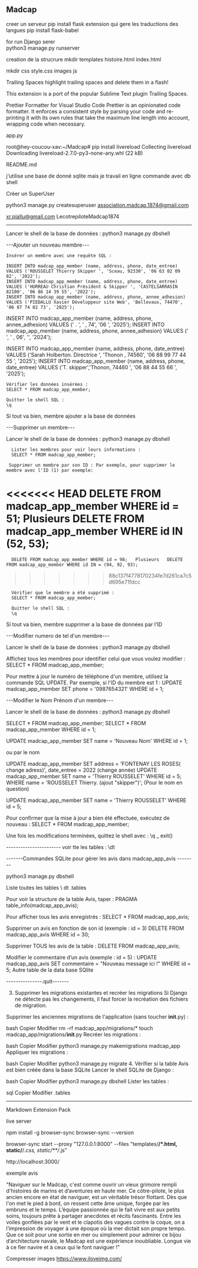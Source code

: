## Madcap  

creer un serveur  pip install flask
extension qui gere les traductions des langues
pip install flask-babel

for run Django serer  
python3 manage.py runserver

creation de la strucrure
mkdir templates
  histoire.html
  index.html

mkdir css
  style.css
  images
  js

Trailing Spaces
highlight trailing spaces and delete them in a flash!

This extension is a port of the popular Sublime Text plugin Trailing Spaces.

Prettier Formatter for Visual Studio Code
Prettier is an opinionated code formatter. It enforces a consistent style by parsing your code and re-printing it with its own rules that take the maximum line length into account, wrapping code when necessary.


app.py

root@hey-coucou-xav:~/Madcap# pip install livereload
Collecting livereload
  Downloading livereload-2.7.0-py3-none-any.whl (22 kB)
  
README.md


j'utilise une base de donné sqlite mais je travail en ligne commande avec db shell

Créer un SuperUser

 python3 manage.py createsuperuser
 association.madcap.1874@gmail.com

xr.piallu@gmail.com
LecotrepiloteMadcap1874

----------------------------


Lancer le shell de la base de données : python3 manage.py dbshell

---Ajouter un nouveau membre---

    Insérer un membre avec une requête SQL :
    
    INSERT INTO madcap_app_member (name, address, phone, date_entree) VALUES ('ROUSSELET Thierry Skipper ', 'Sceau, 92330', '06 63 02 09 82', '2022');
    INSERT INTO madcap_app_member (name, address, phone, date_entree) VALUES ('HURREAU Christian Président & Skipper ', 'CASTELSARRASIN 82100', '06 86 14 39 55', '2022');
    INSERT INTO madcap_app_member (name, address, phone, annee_adhesion) VALUES ('PIEDALLU Xavier Développeur site Web', 'Bellevaux, 74470', '06 87 74 02 73', '2025');



INSERT INTO madcap_app_member (name, address, phone, annee_adhesion) VALUES ('   .  ', '  , 74', '06   ', '2025');
INSERT INTO madcap_app_member (name, address, phone, annee_adhesion) VALUES ('       ',   '      , 06', '', '2024');







INSERT INTO madcap_app_member (name, address, phone, date_entree) VALUES ('Sarah Holberton. Directrice ', 'Thonon , 74560', '06 88 99 77 44 55 ', '2025');
INSERT INTO madcap_app_member (name, address, phone, date_entree) VALUES ('T. skipper','Thonon, 74460 ', '06 88 44 55 66 ', '2025');





    Vérifier les données insérées :
    SELECT * FROM madcap_app_member;

    Quitter le shell SQL :
    \q

Si tout va bien, membre ajouter a la base de données

---Supprimer un membre---

Lancer le shell de la base de données : python3 manage.py dbshell

      Lister les membres pour voir leurs informations :
      SELECT * FROM madcap_app_member;

     Supprimer un membre par son ID : Par exemple, pour supprimer le membre avec l'ID (1) par exemple:
<<<<<<< HEAD
      DELETE FROM madcap_app_member WHERE id = 51;   Plusieurs   DELETE FROM madcap_app_member WHERE id IN (52, 53);
=======
      DELETE FROM madcap_app_member WHERE id = 98;   Plusieurs   DELETE FROM madcap_app_member WHERE id IN = (94, 92, 93); 
>>>>>>> 88c137f4778170234fe7d261ca7c5d695e71fdcc
    
      Vérifier que le membre a été supprimé :
      SELECT * FROM madcap_app_member;

      Quitter le shell SQL :
      \q

Si tout va bien, membre supprimer a la base de données par l'ID


---Modifier numero de tel d'un membre---

Lancer le shell de la base de données : python3 manage.py dbshell

Affichez tous les membres pour identifier celui que vous voulez modifier :
    SELECT * FROM madcap_app_member;


Pour mettre à jour le numéro de téléphone d'un membre, utilisez la commande SQL UPDATE. Par exemple, si l'ID du membre est 1 :
      UPDATE madcap_app_member 
      SET phone = '0987654321'
      WHERE id = 1;


---Modifier le Nom Prénom d'un membre---

Lancer le shell de la base de données : python3 manage.py dbshell

  SELECT * FROM madcap_app_member;
  SELECT * FROM madcap_app_member WHERE id = 1;

  UPDATE madcap_app_member
  SET name = 'Nouveau Nom'
  WHERE id = 1;

ou par le nom

UPDATE madcap_app_member 
SET address = 'FONTENAY LES ROSES( change adress)', date_entree = 2022 (change année)
UPDATE madcap_app_member SET name = 'Thierry ROUSSELET' WHERE id = 5;
WHERE name = 'ROUSSELET	Thierry. (ajout "skipper")'; (Pour le nom en question)

UPDATE madcap_app_member SET name = 'Thierry ROUSSELET' WHERE id = 5;

Pour confirmer que la mise à jour a bien été effectuée, exécutez de nouveau :
      SELECT * FROM madcap_app_member;

Une fois les modifications terminées, quittez le shell avec :
      \q _  exit()


----------------------- voir tte les tables : \dt

-------Commandes SQLite pour gérer les avis dans madcap_app_avis --------

python3 manage.py dbshell

Liste toutes les tables     \ dt    .tables

Pour voir la structure de la table Avis, taper :
    PRAGMA table_info(madcap_app_avis);

Pour afficher tous les avis enregistrés :
    SELECT * FROM madcap_app_avis;


Supprimer un avis en fonction de son id (exemple : id = 3) 
    DELETE FROM madcap_app_avis WHERE id = 30;

 Supprimer TOUS les avis de la table :
    DELETE FROM madcap_app_avis;


Modifier le commentaire d’un avis (exemple : id = 5) :
    UPDATE madcap_app_avis 
    SET commentaire = "Nouveau message ici !" 
    WHERE id = 5;
    Autre table de la data base SQlite 


---------------.quit-------

3. Supprimer les migrations existantes et recréer les migrations
Si Django ne détecte pas les changements, il faut forcer la recréation des fichiers de migration.

Supprimer les anciennes migrations de l'application (sans toucher __init__.py) :

bash
Copier
Modifier
rm -rf madcap_app/migrations/*
touch madcap_app/migrations/__init__.py
Recréer les migrations :

bash
Copier
Modifier
python3 manage.py makemigrations madcap_app
Appliquer les migrations :

bash
Copier
Modifier
python3 manage.py migrate
4. Vérifier si la table Avis est bien créée dans la base SQLite
Lancer le shell SQLite de Django :

bash
Copier
Modifier
python3 manage.py dbshell
Lister les tables :

sql
Copier
Modifier
.tables


--------------

Markdown Extension Pack

live server 

npm install -g browser-sync
browser-sync --version

browser-sync start --proxy "127.0.0.1:8000" --files "templates/**/*.html, static/**/*.css, static/**/*.js"

http://localhost:3000/

exemple avis

"Naviguer sur le Madcap, c'est comme ouvrir un vieux grimoire rempli d'histoires de marins et d’aventures en haute mer. Ce côtre-pilote, le plus ancien encore en état de naviguer, est un véritable trésor flottant. Dès que l'on met le pied à bord, on ressent cette âme unique, forgée par les embruns et le temps. L’équipe passionnée qui le fait vivre est aux petits soins, toujours prête à partager anecdotes et récits fascinants. Entre les voiles gonflées par le vent et le clapotis des vagues contre la coque, on a l’impression de voyager à une époque où la mer dictait son propre tempo. Que ce soit pour une sortie en mer ou simplement pour admirer ce bijou d’architecture navale, le Madcap est une expérience inoubliable. Longue vie à ce fier navire et à ceux qui le font naviguer !"


Compresser images
https://www.iloveimg.com/